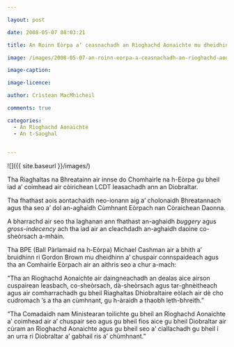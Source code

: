 ```yaml
---

layout: post

date: 2008-05-07 08:03:21

title: An Roinn Eòrpa a’ ceasnachadh an Rìoghachd Aonaichte mu dheidhinn còirichean LCDT ann an Diobraltar

image: /images/2008-05-07-an-roinn-eorpa-a-ceasnachadh-an-rioghachd-aonaichte-mu-dheidhinn-coraichean-lcdt-ann-an-diobraltar.jpg

image-caption:

image-licence:

author: Crìstean MacMhìcheil

comments: true

categories:
  - An Rìoghachd Aonaichte
  - An t-Saoghal
  

---
```


![]({{ site.baseurl }}/images/)

Tha Riaghaltas na Bhreatainn air innse do Chomhairle na h-Eòrpa gu bheil iad a&#8217; coimhead air còirichean LCDT leasachadh ann an Diobraltar.

<!--more-->

Tha fhathast aois aontachaidh neo-ionann aig a&#8217; cholonaidh Bhreatannach agus tha seo a&#8217; dol an-aghaidh Cùmhnant Eòrpach nan Còraichean Daonna.

A bharrachd air seo tha laghanan ann fhathast an-aghaidh _buggery_ agus _gross-indecency_ ach tha iad air an cleachdadh an-aghaidh daoine co-sheòrsach a-mhàin.

Tha BPE (Ball Pàrlamaid na h-Eòrpa) Michael Cashman air a bhith a&#8217; bruidhinn ri Gordon Brown mu dheidhinn a&#8217; chuspair connspaideach agus tha an Comhairle Eòrpach air an aithris seo a chur a-mach:

&#8220;Tha an Rìoghachd Aonaichte air daingneachadh an dealas aice airson cuspairean leasbach, co-sheòrsach, dà-sheòrsach agus tar-ghnèitheach agus air comharrachadh gu bheil Riaghaltas Dhiobraltaire eòlach air dè cho cudromach &#8217;s a tha an cùmhnant, gu h-àraidh a thaobh leth-bhreith.&#8221;

&#8220;Tha Comadaidh nam Ministearan toilichte gu bheil an Rìoghachd Aonaichte a&#8217; coimhead air a&#8217; chuspair seo agus gu bheil fios aice gu bheil Diobraltar air cùram an Rìoghachd Aonaichte agus gu bheil seo a&#8217; ciallachadh gu bheil i an urra ri Diobraltar a&#8217; gabhail ris a&#8217; chùmhnant.&#8221;
